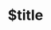 ---
title: $title
second_title: Справочник по Aspose.3D для .NET API
description: $description
type: docs
weight: $weight
url: /ru/net/$ref/
---